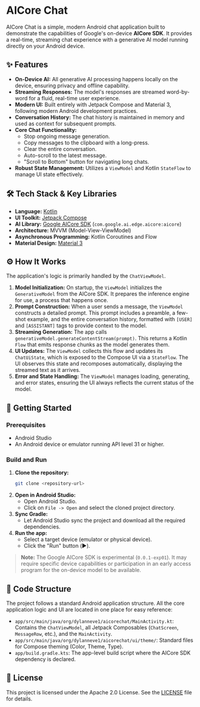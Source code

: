 # AICore Chat

AICore Chat is a simple, modern Android chat application built to demonstrate the capabilities of Google's on-device **AICore SDK**. It provides a real-time, streaming chat experience with a generative AI model running directly on your Android device.

## ✨ Features

-   **On-Device AI:** All generative AI processing happens locally on the device, ensuring privacy and offline capability.
-   **Streaming Responses:** The model's responses are streamed word-by-word for a fluid, real-time user experience.
-   **Modern UI:** Built entirely with Jetpack Compose and Material 3, following modern Android development practices.
-   **Conversation History:** The chat history is maintained in memory and used as context for subsequent prompts.
-   **Core Chat Functionality:**
    -   Stop ongoing message generation.
    -   Copy messages to the clipboard with a long-press.
    -   Clear the entire conversation.
    -   Auto-scroll to the latest message.
    -   "Scroll to Bottom" button for navigating long chats.
-   **Robust State Management:** Utilizes a `ViewModel` and Kotlin `StateFlow` to manage UI state effectively.

## 🛠️ Tech Stack & Key Libraries

-   **Language:** [Kotlin](https://kotlinlang.org/)
-   **UI Toolkit:** [Jetpack Compose](https://developer.android.com/jetpack/compose)
-   **AI Library:** [Google AICore SDK](https://developer.android.com/ml/aicore) (`com.google.ai.edge.aicore:aicore`)
-   **Architecture:** MVVM (Model-View-ViewModel)
-   **Asynchronous Programming:** Kotlin Coroutines and Flow
-   **Material Design:** [Material 3](https://m3.material.io/)

## ⚙️ How It Works

The application's logic is primarily handled by the `ChatViewModel`.

1.  **Model Initialization:** On startup, the `ViewModel` initializes the `GenerativeModel` from the AICore SDK. It prepares the inference engine for use, a process that happens once.
2.  **Prompt Construction:** When a user sends a message, the `ViewModel` constructs a detailed prompt. This prompt includes a preamble, a few-shot example, and the entire conversation history, formatted with `[USER]` and `[ASSISTANT]` tags to provide context to the model.
3.  **Streaming Generation:** The app calls `generativeModel.generateContentStream(prompt)`. This returns a Kotlin `Flow` that emits response chunks as the model generates them.
4.  **UI Updates:** The `ViewModel` collects this flow and updates its `ChatUiState`, which is exposed to the Compose UI via a `StateFlow`. The UI observes this state and recomposes automatically, displaying the streamed text as it arrives.
5.  **Error and State Handling:** The `ViewModel` manages loading, generating, and error states, ensuring the UI always reflects the current status of the model.

## 🚀 Getting Started

### Prerequisites

-   Android Studio
-   An Android device or emulator running API level 31 or higher.

### Build and Run

1.  **Clone the repository:**
    ```bash
    git clone <repository-url>
    ```
2.  **Open in Android Studio:**
    -   Open Android Studio.
    -   Click on `File -> Open` and select the cloned project directory.
3.  **Sync Gradle:**
    -   Let Android Studio sync the project and download all the required dependencies.
4.  **Run the app:**
    -   Select a target device (emulator or physical device).
    -   Click the "Run" button (▶️).

> **Note:** The Google AICore SDK is experimental (`0.0.1-exp01`). It may require specific device capabilities or participation in an early access program for the on-device model to be available.

## 📂 Code Structure

The project follows a standard Android application structure. All the core application logic and UI are located in one place for easy reference:

-   `app/src/main/java/org/dylanneve1/aicorechat/MainActivity.kt`: Contains the `ChatViewModel`, all Jetpack Composables (`ChatScreen`, `MessageRow`, etc.), and the `MainActivity`.
-   `app/src/main/java/org/dylanneve1/aicorechat/ui/theme/`: Standard files for Compose theming (Color, Theme, Type).
-   `app/build.gradle.kts`: The app-level build script where the AICore SDK dependency is declared.

## 📄 License

This project is licensed under the Apache 2.0 License. See the [LICENSE](LICENSE) file for details.
